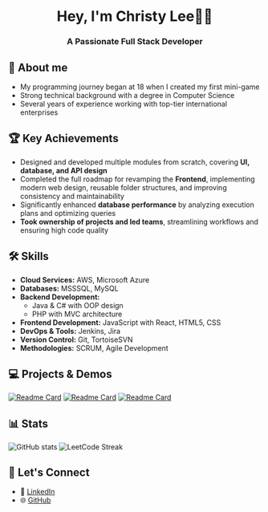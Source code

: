 
<h1 align="center">Hey, I'm Christy Lee👩‍💻</h1>
<h3 align="center">A Passionate Full Stack Developer</h3>


## 👋 About me
- My programming journey began at 18 when I created my first mini-game
- Strong technical background with a degree in Computer Science
- Several years of experience working with top-tier international enterprises  

  
## 🏆 Key Achievements  

- Designed and developed multiple modules from scratch, covering **UI, database, and API design**  
- Completed the full roadmap for revamping the **Frontend**, implementing modern web design, reusable folder structures, and improving consistency and maintainability  
- Significantly enhanced **database performance** by analyzing execution plans and optimizing queries  
- **Took ownership of projects and led teams**, streamlining workflows and ensuring high code quality  

## 🛠 Skills  

- **Cloud Services:** AWS, Microsoft Azure  
- **Databases:** MSSSQL, MySQL 
- **Backend Development:**  
  - Java & C# with OOP design  
  - PHP with MVC architecture  
- **Frontend Development:** JavaScript with React, HTML5, CSS  
- **DevOps & Tools:** Jenkins, Jira  
- **Version Control:** Git, TortoiseSVN  
- **Methodologies:** SCRUM, Agile Development  

## 💻 Projects & Demos

[![Readme Card](https://github-readme-stats.vercel.app/api/pin/?username=christy-ly&repo=nature-walks)](https://github.com/christy-ly/nature-walks)
[![Readme Card](https://github-readme-stats.vercel.app/api/pin/?username=christy-ly&repo=hotel-x-manager)](https://github.com/christy-ly/hotel-x-manager)
[![Readme Card](https://github-readme-stats.vercel.app/api/pin/?username=christy-ly&repo=lingo-buddy)](https://github.com/christy-ly/lingo-buddy)

## 📊 Stats  
![GitHub stats](https://streak-stats.demolab.com?user=christy-ly&locale=en&mode=daily)
![LeetCode Streak](https://leetcard.jacoblin.cool/christy-ly?theme=light)  

## 💬 Let's Connect  
 
- 💼 [LinkedIn](https://www.linkedin.com/in/christy-ly)  
- 🌐 [GitHub](https://github.com/christy-ly)  
